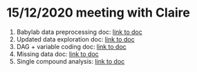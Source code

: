# 15/12/2020 meeting with Claire

1. Babylab data preprocessing doc: [link to doc](docs/data_cleaning_2020-12-15.html)
2. Updated data exploration doc: [link to doc](docs/data_exploration_2020-12-15.html)
3. DAG + variable coding doc: [link to doc]()
4. Missing data doc: [link to doc]()
5. Single compound analysis: [link to doc]()






